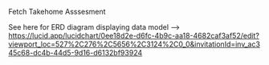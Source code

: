 Fetch Takehome Asssesment

See here for ERD diagram displaying data model --> 
https://lucid.app/lucidchart/0ee18d2e-d6fc-4b9c-aa18-4682caf3af52/edit?viewport_loc=527%2C276%2C5656%2C3124%2C0_0&invitationId=inv_ac345c68-dc4b-44d5-9d16-d6132bf93924
